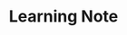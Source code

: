 ---
title: "Learning Note"
layout: category
permalink: /rak0jj/learning-note/
author_profile: true
taxonomy: Learning Note
sidebar:
  nav: "categories"
---